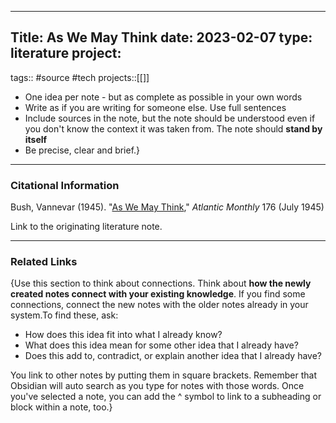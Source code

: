 

---
Title: As We May Think
date: 2023-02-07
type: literature
project:
---
tags:: #source #tech
projects::[[]]


-   One idea per note - but as complete as possible in your own words
-   Write as if you are writing for someone else. Use full sentences
-   Include sources in the note, but the note should be understood even if you don't know the context it was taken from. The note should **stand by itself**
-   Be precise, clear and brief.}

---
### Citational Information

Bush, Vannevar (1945). "[As We May Think](https://en.wikipedia.org/wiki/As_We_May_Think "w:As We May Think")," _Atlantic Monthly_ 176 (July 1945)

Link to the originating literature note.

---

### Related Links

{Use this section to think about connections. Think about **how the newly created notes connect with your existing knowledge**. If you find some connections, connect the new notes with the older notes already in your system.To find these, ask:

-   How does this idea fit into what I already know?
-   What does this idea mean for some other idea that I already have?
-   Does this add to, contradict, or explain another idea that I already have?

You link to other notes by putting them in square brackets. Remember that Obsidian will auto search as you type for notes with those words. Once you've selected a note, you can add the ^ symbol to link to a subheading or block within a note, too.}